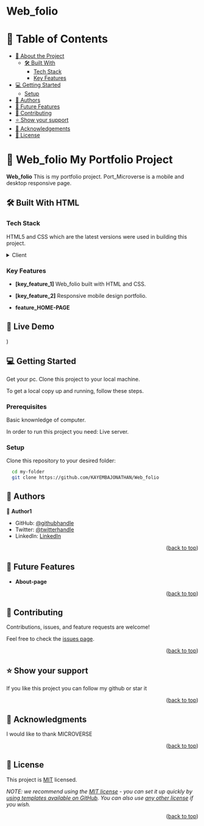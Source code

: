 # Web_folio
<a name="readme-top"></a>


# 📗 Table of Contents

- [📖 About the Project](#about-project)
  - [🛠 Built With](#built-with)
    - [Tech Stack](#tech-stack)
    - [Key Features](#key-features)
- [💻 Getting Started](#getting-started)
  - [Setup](#setup)
- [👥 Authors](#authors)
- [🔭 Future Features](#future-features)
- [🤝 Contributing](#contributing)
- [⭐️ Show your support](#support)
- [🙏 Acknowledgements](#acknowledgements)
- [📝 License](#license)

<!-- PROJECT DESCRIPTION -->

# 📖  Web_folio <a name="Web_folio">My Portfolio Project</a>



**Web_folio** This is my portfolio project. 
Port_Microverse is a mobile and desktop responsive page.

## 🛠 Built With HTML <a name="For Text"></a>

### Tech Stack <a name="tech-stack"></a>

HTML5 and CSS which are the latest versions were used in building this project.


<details>
  <summary>Client</summary>
  <ul>
    <li><a href="https://reactjs.org/">JAVASCRIPT</a></li>
  </ul>
</details>




### Key Features <a name="key-features"></a>

- **[key_feature_1]** Web_folio built with HTML and CSS.
- **[key_feature_2]** Responsive mobile design portfolio.


- **feature_HOME-PAGE**

## 🚀 Live Demo <a name="Live Demo"></a>


)


## 💻 Getting Started <a name="getting-started"></a>

Get your pc.
Clone this project to your local machine.

To get a local copy up and running, follow these steps.



### Prerequisites
Basic knownledge of computer.

In order to run this project you need:
Live server.

### Setup

Clone this repository to your desired folder:


```sh
  cd my-folder
  git clone https://github.com/KAYEMBAJONATHAN/Web_folio
```

## 👥 Authors <a name="authors"></a>


👤 **Author1**

- GitHub: [@githubhandle](https://github.com/KAYEMBAJONATHAN)
- Twitter: [@twitterhandle]()
- LinkedIn: [LinkedIn](https://www.linkedin.com/in/jonathan-kayemba-b56247236/)


<p align="right">(<a href="#readme-top">back to top</a>)</p>



## 🔭 Future Features <a name="future-features"></a>



- **About-page**


<p align="right">(<a href="#readme-top">back to top</a>)</p>


## 🤝 Contributing <a name="contributing"></a>

Contributions, issues, and feature requests are welcome!

Feel free to check the [issues page](../../issues/).

<p align="right">(<a href="#readme-top">back to top</a>)</p>



## ⭐️ Show your support <a name="support"></a>



If you like this project you can follow my github or star it

<p align="right">(<a href="#readme-top">back to top</a>)</p>



## 🙏 Acknowledgments <a name="acknowledgements"></a>



I would like to thank
MICROVERSE

<p align="right">(<a href="#readme-top">back to top</a>)</p>


<!-- LICENSE -->

## 📝 License <a name="license"></a>

This project is [MIT](./MIT.md) licensed.

_NOTE: we recommend using the [MIT license](https://choosealicense.com/licenses/mit/) - you can set it up quickly by [using templates available on GitHub](https://docs.github.com/en/communities/setting-up-your-project-for-healthy-contributions/adding-a-license-to-a-repository). You can also use [any other license](https://choosealicense.com/licenses/) if you wish._

<p align="right">(<a href="#readme-top">back to top</a>)</p>
